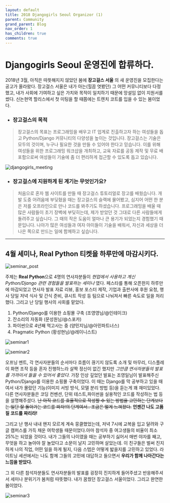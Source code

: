```yaml
---
layout: default
title: 2018 Djangogirls Seoul Organizor (1)
parent: Community
grand_parent: Blog
nav_order: 1
has_children: true
comments: true
---
```


# Djangogirls Seoul 운영진에 합류하다.

2018년 3월, 아직은 따뜻해지지 않았던 봄에 **장고걸스 서울** 의 새 운영진을 모집한다는 공고가 올라왔다. 장고걸스 서울은 내가 아는(힐끔 엿봤던) 그 어떤 커뮤니티보다 다정했고, 내가 사회에 기여하고 싶은 가치와 목적이 일치하기 때문에 망설임 없이 지원서를 썼다. 신논현역 할리스에서 첫 미팅을 할 때쯤에는 트렌치 코트를 입을 수 있는 봄이었다.<br>

- ### 장고걸스의 목적

> 장고걸스의 목표는 프로그래밍을 배우고 IT 업계로 진출하고자 하는 여성들을 돕고 Python/Django 커뮤니티의 다양성을 높이는 것입니다. 장고걸스는 기술은 모두의 것이며, 누구나 필요한 것을 만들 수 있어야 한다고 믿습니다. 이를 위해 여성들을 위한 프로그래밍 워크샵을 개최하고, 교육 자료를 공동 제작 및 무료 배포함으로써 여성들이 기술에 좀 더 편리하게 접근할 수 있도록 돕고 있습니다.

![djangogirls_meeting](https://user-images.githubusercontent.com/18614517/49999465-43306a80-ffda-11e8-81b3-7420460b4873.jpeg)

- ### 장고걸스에 지원하게 된 계기는 무엇인가요?

> 처음으로 혼자 웹 사이트를 만들 때 장고걸스 튜토리얼로 장고를 배웠습니다. 개발 도중 어려움에 부딪혔을 때는 장고걸스의 슬랙에 물어봤고, 심지어 어떤 한 분은 저를 오프라인으로 만나 코드를 봐주기도 하셨습니다. 프로그래밍을 배울 때 많은 사람들이 초기 장벽에 부딪히는데, 제가 받았던 것 그대로 다른 사람들에게 돌려주고 싶습니다. 그 때의 작은 도움이 얼마나 큰 용기가 되었는지 경험했기 때문입니다. 나아가 많은 여성들과 여자 아이들이 기술을 배워서, 자신과 세상을 더 나은 쪽으로 만드는 일에 함께하고 싶습니다.

---

## 4월 세미나, Real Python 티켓을 하루만에 마감시키다.

![seminar_post](https://user-images.githubusercontent.com/18614517/49999485-55120d80-ffda-11e8-9895-1fcacb343a99.jpg)

주제는 **Real Python**으로 4명의 연사자분들이 _현업에서 사용하고 계신 Python/Django 관련 경험들을 발표하는 세미나_ 였다. 페스타를 통해 오픈한지 하루만에 마감되었고 연사자 발표 자료 리뷰, 홍보 포스터 제작, 기업과 출판사에 후원 요청, 행사 당일 저녁 식사 및 간식 준비, 큐시트 작성 등 팀으로 나눠져서 빠른 속도로 일을 처리했다. 그리고 난 당일 행사의 사회를 맡았다.

1. Python/Django를 이용한 쇼핑몰 구축 (조영영님/@인테이크)
1. 잔소리의 자동화 (문성원님/@스포카)
1. 파이썬으로 4년째 먹고사는 중 (양민지님/@아민파트너스)
1. Pragmatic Python (황성현님/@레이니스트)

![seminar1](https://user-images.githubusercontent.com/18614517/49999562-825ebb80-ffda-11e8-989e-bd58dab0750d.jpg)

![seminar2](https://user-images.githubusercontent.com/18614517/49999582-90144100-ffda-11e8-95dc-4962dc0fe1f4.jpg)

오프닝 멘트, 각 연사자분들의 순서마다 흐름이 끊기지 않도록 소개 및 마무리, 디스플레이 화면 조작 등을 혼자 진행하느라 살짝 정신이 없긴 했지만 _그만큼 연사자분들의 발표를 가까이서 들을 수 있어서 좋았다._
가장 인상 깊었던 발표는 조영일님이 발표해주신 Python/Django를 이용한 쇼핑몰 구축이었다. 이 때는 Django를 막 공부하고 있을 때여서 내가 몰랐던 기능(이미지 서빙 방식, 모델 분리 방법 등)을 듣는게 꽤 재미있었다. 다른 연사자분들은 코딩 컨벤션, 단위 테스트,파이썬을 실용적인 코드를 작성하는 법 등을 설명해주셨다. ~~난 아직 코드를 효율적으로 작성할 수 있는 방법을 고민하는 단계보다는 일단 잘 돌아가는 코드를 짜자!의 단계여서.. 조금은 멀게 느껴졌다.~~ **언젠간 나도 고품질 코드를 짜리라!**

그리고 난 행사 내내 왠지 모르게 계속 뭉클했었는데, 저녁 7시에 교복을 입고 달려와 구글 캠퍼스를 가득 채운 여학생들 때문이었다.아마 참석자 중 여고생들의 비율이 최소 25%는 되었을 것이다. 내가 그들의 나이였을 때는 공부하기 싫어서 매번 야자를 째고, 무엇을 하고 놀아야 잘 놀았다고 소문이 날지 고민하며 살았는데. 이 친구들은 벌써 진지하게 나의 직업, 어떤 일을 하게 될지, 다음 스텝은 어떻게 밟을지를 고민하고 있었다. 라이트닝 세션에서는 나도 함께 그들의 고민에 대답하고 들으면서 **우리가 함께 나아간다는 느낌을 받았다.**

그 외 다른 참석자분들도 연사자분들의 발표를 굉장히 진지하게 들어주셨고 반응해주셔서 세미나 분위기가 봄처럼 따뜻했다. 내가 꿈꿨던 장고걸스 서울이었다. 그리고 완연한 봄이었다.

![seminar3](https://user-images.githubusercontent.com/18614517/49999595-99051280-ffda-11e8-8edb-640182d367f9.jpg)

